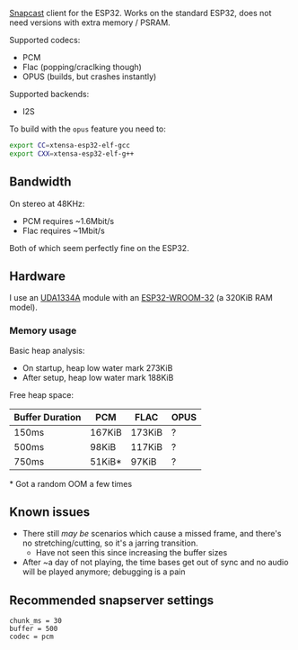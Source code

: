 [Snapcast](https://github.com/badaix/snapcast) client for the ESP32. Works on the standard ESP32, does not need versions with extra memory / PSRAM.

Supported codecs:
- PCM
- Flac (popping/craclking though)
- OPUS (builds, but crashes instantly)

Supported backends:
- I2S

To build with the `opus` feature you need to:
```bash
export CC=xtensa-esp32-elf-gcc
export CXX=xtensa-esp32-elf-g++
```

## Bandwidth

On stereo at 48KHz:

- PCM requires ~1.6Mbit/s
- Flac requires ~1Mbit/s

Both of which seem perfectly fine on the ESP32.

## Hardware

I use an [UDA1334A](https://nl.aliexpress.com/item/1005006140641304.html) module with an [ESP32-WROOM-32](https://nl.aliexpress.com/item/1005006500507950.html) (a 320KiB RAM model).

### Memory usage

Basic heap analysis:

* On startup, heap low water mark 273KiB
* After setup, heap low water mark 188KiB

Free heap space:

|Buffer Duration|PCM    |FLAC   |OPUS   |
|---------------|-------|-------|-------|
|150ms          |167KiB |173KiB |?      |
|500ms          |98KiB  |117KiB |?      |
|750ms          |51KiB\*| 97KiB |?      |

\* Got a random OOM a few times

## Known issues

- There still _may be_ scenarios which cause a missed frame, and there's no stretching/cutting, so it's a jarring transition.
	- Have not seen this since increasing the buffer sizes
- After ~a day of not playing, the time bases get out of sync and no audio will be played anymore; debugging is a pain

## Recommended snapserver settings

```
chunk_ms = 30
buffer = 500
codec = pcm
```
